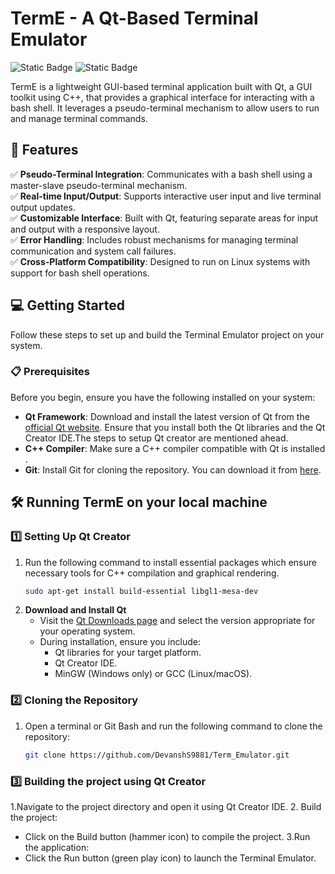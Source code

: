 # TermE - A Qt-Based Terminal Emulator
![Static Badge](https://img.shields.io/badge/Built%20With%20-%20C%2B%2B%20-%20Green) ![Static Badge](https://img.shields.io/badge/Contributions%20-%20Welcome%20%20-%20orange)

TermE is a lightweight GUI-based terminal application built with Qt, a GUI toolkit using C++, that provides a graphical interface for interacting with a bash shell. It leverages a pseudo-terminal mechanism to allow users to run and manage terminal commands.
## :rocket: Features
✅ **Pseudo-Terminal Integration**: Communicates with a bash shell using a master-slave pseudo-terminal mechanism.  
✅ **Real-time Input/Output**: Supports interactive user input and live terminal output updates.  
✅ **Customizable Interface**: Built with Qt, featuring separate areas for input and output with a responsive layout.  
✅ **Error Handling**: Includes robust mechanisms for managing terminal communication and system call failures.  
✅ **Cross-Platform Compatibility**: Designed to run on Linux systems with support for bash shell operations.
## 💻 Getting Started

Follow these steps to set up and build the Terminal Emulator project on your system.

### 📋 Prerequisites

Before you begin, ensure you have the following installed on your system:

- **Qt Framework**: Download and install the latest version of Qt from the [official Qt website](https://www.qt.io/download). Ensure that you install both the Qt libraries and the Qt Creator IDE.The steps to setup Qt creator are mentioned ahead.
- **C++ Compiler**: Make sure a C++ compiler compatible with Qt is installed .
- **Git**: Install Git for cloning the repository. You can download it from [here](https://git-scm.com/).

## 🛠️ Running TermE on your local machine 

### 1️⃣ Setting Up Qt Creator
1. Run the following command to install essential packages which ensure necessary tools for C++ compilation and graphical rendering.
   ```bash
   sudo apt-get install build-essential libgl1-mesa-dev

2. **Download and Install Qt**  
   - Visit the [Qt Downloads page](https://www.qt.io/download) and select the version appropriate for your operating system.
   - During installation, ensure you include:
     - Qt libraries for your target platform.
     - Qt Creator IDE.
     - MinGW (Windows only) or GCC (Linux/macOS).


### 2️⃣ Cloning the Repository

1. Open a terminal or Git Bash and run the following command to clone the repository:
   ```bash
   git clone https://github.com/DevanshS9881/Term_Emulator.git
   
### 3️⃣ Building the project using Qt Creator
1.Navigate to the project directory and open it using Qt Creator IDE.
2. Build the project:
   - Click on the Build button (hammer icon) to compile the project.
3.Run the application:
   - Click the Run button (green play icon) to launch the Terminal Emulator.
  
   
